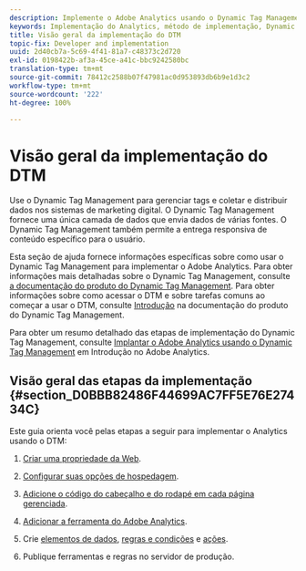 ```yaml
---
description: Implemente o Adobe Analytics usando o Dynamic Tag Management.
keywords: Implementação do Analytics, método de implementação, Dynamic Tag Management, dtm
title: Visão geral da implementação do DTM
topic-fix: Developer and implementation
uuid: 2d40cb7a-5c69-4f41-81a7-c48373c2d720
exl-id: 0198422b-af3a-45ce-a41c-bbc9242580bc
translation-type: tm+mt
source-git-commit: 78412c2588b07f47981ac0d953893db6b9e1d3c2
workflow-type: tm+mt
source-wordcount: '222'
ht-degree: 100%

---
```


# Visão geral da implementação do DTM

Use o Dynamic Tag Management para gerenciar tags e coletar e distribuir dados nos sistemas de marketing digital. O Dynamic Tag Management fornece uma única camada de dados que envia dados de várias fontes. O Dynamic Tag Management também permite a entrega responsiva de conteúdo específico para o usuário.

Esta seção de ajuda fornece informações específicas sobre como usar o Dynamic Tag Management para implementar o Adobe Analytics. Para obter informações mais detalhadas sobre o Dynamic Tag Management, consulte [a documentação do produto do Dynamic Tag Management](https://docs.adobe.com/content/help/pt-BR/dtm/using/dtm-home.html). Para obter informações sobre como acessar o DTM e sobre tarefas comuns ao começar a usar o DTM, consulte [Introdução](https://docs.adobe.com/content/help/pt-BR/dtm/using/getting-started/get-started.html) na documentação do produto do Dynamic Tag Management.

Para obter um resumo detalhado das etapas de implementação do Dynamic Tag Management, consulte [Implantar o Adobe Analytics usando o Dynamic Tag Management](https://docs.adobe.com/content/help/pt-BR/analytics/implementation/other/dtm/dtm-implementation-overview.html) em Introdução no Adobe Analytics.

## Visão geral das etapas da implementação {#section_D0BBB82486F44699AC7FF5E76E27434C}

Este guia orienta você pelas etapas a seguir para implementar o Analytics usando o DTM:

1. [Criar uma propriedade da Web](/help/implement/other/dtm/t-create-web-property.md).
1. [Configurar suas opções de hospedagem](/help/implement/other/dtm/t-configure-hosting.md).
1. [Adicione o código do cabeçalho e do rodapé em cada página gerenciada](/help/implement/other/dtm/c-headers-footers/t-header-footer-code.md).
1. [Adicionar a ferramenta do Adobe Analytics](/help/implement/other/dtm/c-aa-tool/analytics-dtm.md).
1. Crie [elementos de dados](/help/implement/other/dtm/t-data-element.md), [regras e condições](/help/implement/other/dtm/c-rules/t-rules-create.md) e [ações](/help/implement/other/dtm/c-rules/t-rules-actions.md).

1. Publique ferramentas e regras no servidor de produção.
